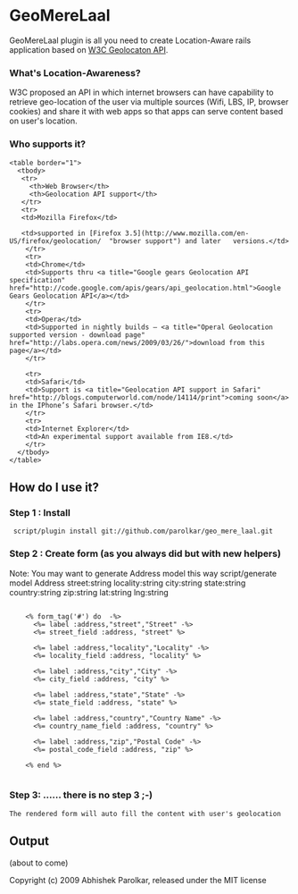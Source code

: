 GeoMereLaal
===========
  GeoMereLaal plugin is all you need to create Location-Aware rails application based on   [W3C Geolocaton API](http://dev.w3.org/geo/api/spec-source.html "W3C draft for geolocation api"). 
 
### What's Location-Awareness?
   W3C proposed an API in which internet browsers can have capability to retrieve geo-location of the user via multiple sources (Wifi, LBS, IP, browser cookies) and share it with web apps so that apps can serve content based on user's location.    

### Who supports it? 
	<table border="1">
	  <tbody>
	   <tr>
	     <th>Web Browser</th>
	     <th>Geolocation API support</th>
	   </tr>
	   <tr>
	   <td>Mozilla Firefox</td>

	   <td>supported in [Firefox 3.5](http://www.mozilla.com/en-US/firefox/geolocation/  "browser support") and later 	versions.</td>
		</tr>
		<tr>
		<td>Chrome</td>
		<td>Supports thru <a title="Google gears Geolocation API specification" href="http://code.google.com/apis/gears/api_geolocation.html">Google Gears Geolocation API</a></td>
		</tr>
		<tr>
		<td>Opera</td>
		<td>Supported in nightly builds – <a title="Operal Geolocation supported version - download page" href="http://labs.opera.com/news/2009/03/26/">download from this page</a></td>
		</tr>

		<tr>
		<td>Safari</td>
		<td>Support is <a title="Geolocation API support in Safari" href="http://blogs.computerworld.com/node/14114/print">coming soon</a> in the IPhone’s Safari browser.</td>
		</tr>
		<tr>
		<td>Internet Explorer</td>
		<td>An experimental support available from IE8.</td>
		</tr>            
	  </tbody>
	</table>



How do I use it?
----------------
### Step 1 : Install
   <pre><code> script/plugin install git://github.com/parolkar/geo_mere_laal.git </code></pre> 
### Step 2 : Create form (as you always did but with new helpers) 
   Note: You may want to generate Address model this way script/generate model Address street:string locality:string city:string state:string country:string zip:string lat:string lng:string
   <pre><code>   
	<% form_tag('#') do  -%>
	  <%= label :address,"street","Street" -%>
	  <%= street_field :address, "street" %>    
	
	  <%= label :address,"locality","Locality" -%>
	  <%= locality_field :address, "locality" %>  

	  <%= label :address,"city","City" -%>
	  <%= city_field :address, "city" %>  

  	  <%= label :address,"state","State" -%> 
	  <%= state_field :address, "state" %>      

 	  <%= label :address,"country","Country Name" -%>
	  <%= country_name_field :address, "country" %>

      <%= label :address,"zip","Postal Code" -%>
      <%= postal_code_field :address, "zip" %>
    
	<% end %> 
	</code></pre>
### Step 3: ...... there is no step 3 ;-) 
    The rendered form will auto fill the content with user's geolocation   

Output
------   

(about to come)



	 
   


Copyright (c) 2009 Abhishek Parolkar, released under the MIT license
